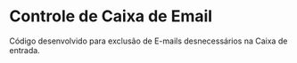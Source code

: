 # Controle de Caixa de Email
Código desenvolvido para exclusão de E-mails desnecessários na Caixa de entrada.
